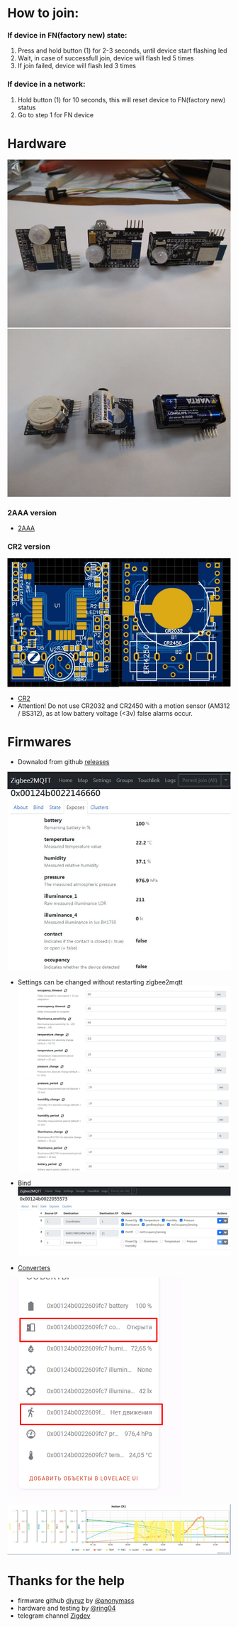 # How to join:
### If device in FN(factory new) state:
1. Press and hold button (1) for 2-3 seconds, until device start flashing led
2. Wait, in case of successfull join, device will flash led 5 times
3. If join failed, device will flash led 3 times

### If device in a network:
1. Hold button (1) for 10 seconds, this will reset device to FN(factory new) status
2. Go to step 1 for FN device

# Hardware
![](/images/photo_2021-07-11_18-00-41.jpg)
![](/images/photo_2021-07-11_18-02-03.jpg)
### 2AAA version
- [2AAA](hardware/AAA/)

### CR2 version
![](/images/motion_CR2.jpg)
- [CR2](hardware/CR2/)
- Attention! Do not use CR2032 and CR2450 with a motion sensor (AM312 / BS312), as at low battery voltage (<3v) false alarms occur.

# Firmwares
- Downalod from github [releases](https://github.com/koptserg/motion/releases)

![](/images/diyruz_motion_1.jpg)
- Settings can be changed without restarting zigbee2mqtt
![](/images/diyruz_motion_2.jpg)
![](/images/diyruz_motion_3.jpg)
- Bind
![](/images/diyruz_motion_4.jpg)

- [Converters](converters/)

![](/images/diyruz_motion_5.png)

![](/images/diyruz_motion_6.jpg)

# Thanks for the help
- firmware github [diyruz](https://github.com/diyruz) by [@anonymass](https://t.me/anonymass)
- hardware and testing by [@ring04](https://t.me/ring04)
- telegram channel [Zigdev](https://t.me/zigdev)

